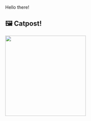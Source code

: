 Hello there!



## 🖼️ Catpost!

<sub>
    <img src="https://cdn2.thecatapi.com/images/30t.jpg" height="256">
</sub>

